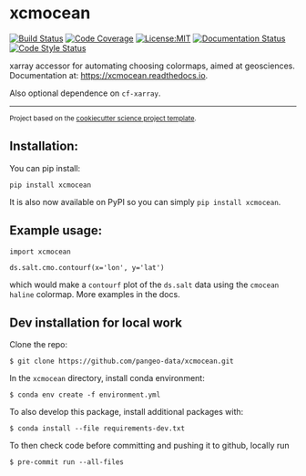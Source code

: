 # xcmocean
[![Build Status](https://img.shields.io/github/workflow/status/pangeo-data/xcmocean/Tests?logo=github&style=for-the-badge)](https://github.com/pangeo-data/xcmocean/actions)
[![Code Coverage](https://img.shields.io/codecov/c/github/pangeo-data/xcmocean.svg?style=for-the-badge)](https://codecov.io/gh/pangeo-data/xcmocean)
[![License:MIT](https://img.shields.io/badge/License-MIT-green.svg?style=for-the-badge)](https://opensource.org/licenses/MIT)
[![Documentation Status](https://img.shields.io/readthedocs/extract_model/latest.svg?style=for-the-badge)](https://extract_model.readthedocs.io/en/latest/?badge=latest)
[![Code Style Status](https://img.shields.io/github/workflow/status/pangeo-data/xcmocean/linting%20with%20pre-commit?label=Code%20Style&style=for-the-badge)](https://github.com/pangeo-data/xcmocean/actions)

xarray accessor for automating choosing colormaps, aimed at geosciences. Documentation at: https://xcmocean.readthedocs.io.

Also optional dependence on `cf-xarray`.

--------

<p><small>Project based on the <a target="_blank" href="https://github.com/jbusecke/cookiecutter-science-project">cookiecutter science project template</a>.</small></p>

## Installation:

You can pip install:
```
pip install xcmocean
```

It is also now available on PyPI so you can simply `pip install xcmocean`.

## Example usage:

```
import xcmocean

ds.salt.cmo.contourf(x='lon', y='lat')
```

which would make a `contourf` plot of the `ds.salt` data using the `cmocean` `haline` colormap. More examples in the docs.

## Dev installation for local work

Clone the repo:
```
$ git clone https://github.com/pangeo-data/xcmocean.git
```

In the `xcmocean` directory, install conda environment:
```
$ conda env create -f environment.yml
```

To also develop this package, install additional packages with:
```
$ conda install --file requirements-dev.txt
```

To then check code before committing and pushing it to github, locally run
```
$ pre-commit run --all-files
```
